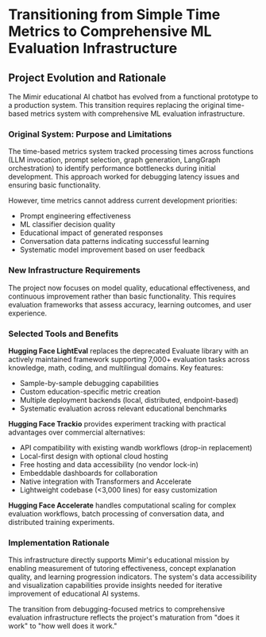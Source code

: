 # Transitioning from Simple Time Metrics to Comprehensive ML Evaluation Infrastructure

## Project Evolution and Rationale

The Mimir educational AI chatbot has evolved from a functional prototype to a production system. This transition requires replacing the original time-based metrics system with comprehensive ML evaluation infrastructure.

### Original System: Purpose and Limitations

The time-based metrics system tracked processing times across functions (LLM invocation, prompt selection, graph generation, LangGraph orchestration) to identify performance bottlenecks during initial development. This approach worked for debugging latency issues and ensuring basic functionality.

However, time metrics cannot address current development priorities:

- Prompt engineering effectiveness
- ML classifier decision quality
- Educational impact of generated responses
- Conversation data patterns indicating successful learning
- Systematic model improvement based on user feedback

### New Infrastructure Requirements

The project now focuses on model quality, educational effectiveness, and continuous improvement rather than basic functionality. This requires evaluation frameworks that assess accuracy, learning outcomes, and user experience.

### Selected Tools and Benefits

**Hugging Face LightEval** replaces the deprecated Evaluate library with an actively maintained framework supporting 7,000+ evaluation tasks across knowledge, math, coding, and multilingual domains. Key features:

- Sample-by-sample debugging capabilities
- Custom education-specific metric creation
- Multiple deployment backends (local, distributed, endpoint-based)
- Systematic evaluation across relevant educational benchmarks

**Hugging Face Trackio** provides experiment tracking with practical advantages over commercial alternatives:

- API compatibility with existing wandb workflows (drop-in replacement)
- Local-first design with optional cloud hosting
- Free hosting and data accessibility (no vendor lock-in)
- Embeddable dashboards for collaboration
- Native integration with Transformers and Accelerate
- Lightweight codebase (<3,000 lines) for easy customization

**Hugging Face Accelerate** handles computational scaling for complex evaluation workflows, batch processing of conversation data, and distributed training experiments.

### Implementation Rationale

This infrastructure directly supports Mimir's educational mission by enabling measurement of tutoring effectiveness, concept explanation quality, and learning progression indicators. The system's data accessibility and visualization capabilities provide insights needed for iterative improvement of educational AI systems.

The transition from debugging-focused metrics to comprehensive evaluation infrastructure reflects the project's maturation from "does it work" to "how well does it work."

